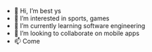 - 👋 Hi, I’m best ys
- 👀 I’m interested in sports, games 
- 🌱 I’m currently learning software engineering 
- 💞️ I’m looking to collaborate on mobile apps
- 📫 Come

<!---
minhvduc/minhvduc is a ✨ special ✨ repository because its `README.md` (this file) appears on your GitHub profile.
You can click the Preview link to take a look at your changes.
--->
